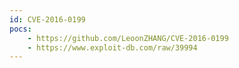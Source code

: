 ```yaml
---
id: CVE-2016-0199
pocs:
    - https://github.com/LeoonZHANG/CVE-2016-0199
    - https://www.exploit-db.com/raw/39994
---
```

